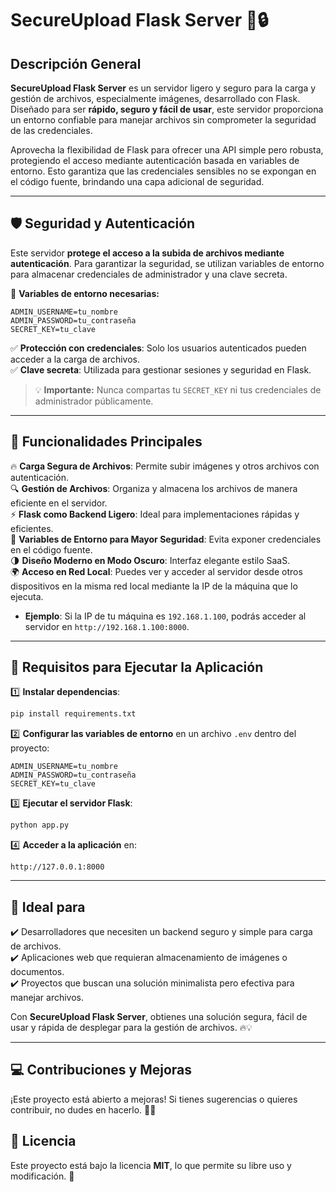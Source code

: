 
# **SecureUpload Flask Server 🚀🔒**

## **Descripción General**  
**SecureUpload Flask Server** es un servidor ligero y seguro para la carga y gestión de archivos, especialmente imágenes, desarrollado con Flask. Diseñado para ser **rápido, seguro y fácil de usar**, este servidor proporciona un entorno confiable para manejar archivos sin comprometer la seguridad de las credenciales.

Aprovecha la flexibilidad de Flask para ofrecer una API simple pero robusta, protegiendo el acceso mediante autenticación basada en variables de entorno. Esto garantiza que las credenciales sensibles no se expongan en el código fuente, brindando una capa adicional de seguridad.

---

## **🛡️ Seguridad y Autenticación**  
Este servidor **protege el acceso a la subida de archivos mediante autenticación**. Para garantizar la seguridad, se utilizan variables de entorno para almacenar credenciales de administrador y una clave secreta.

🔑 **Variables de entorno necesarias:**  
```plaintext
ADMIN_USERNAME=tu_nombre
ADMIN_PASSWORD=tu_contraseña
SECRET_KEY=tu_clave
```
✅ **Protección con credenciales**: Solo los usuarios autenticados pueden acceder a la carga de archivos.  
✅ **Clave secreta**: Utilizada para gestionar sesiones y seguridad en Flask.  

> 💡 **Importante:** Nunca compartas tu `SECRET_KEY` ni tus credenciales de administrador públicamente.

---

## **📂 Funcionalidades Principales**  
🔥 **Carga Segura de Archivos**: Permite subir imágenes y otros archivos con autenticación.  
🔍 **Gestión de Archivos**: Organiza y almacena los archivos de manera eficiente en el servidor.  
⚡ **Flask como Backend Ligero**: Ideal para implementaciones rápidas y eficientes.  
🔐 **Variables de Entorno para Mayor Seguridad**: Evita exponer credenciales en el código fuente.  
🌗 **Diseño Moderno en Modo Oscuro**: Interfaz elegante estilo SaaS.  
🌍 **Acceso en Red Local**: Puedes ver y acceder al servidor desde otros dispositivos en la misma red local mediante la IP de la máquina que lo ejecuta.  
   - **Ejemplo**: Si la IP de tu máquina es `192.168.1.100`, podrás acceder al servidor en `http://192.168.1.100:8000`.


---

## **📌 Requisitos para Ejecutar la Aplicación**  
1️⃣ **Instalar dependencias**:  
```bash
pip install requirements.txt
```  
2️⃣ **Configurar las variables de entorno** en un archivo `.env` dentro del proyecto:  
```plaintext
ADMIN_USERNAME=tu_nombre
ADMIN_PASSWORD=tu_contraseña
SECRET_KEY=tu_clave
```  
3️⃣ **Ejecutar el servidor Flask**:  
```bash
python app.py
```  
4️⃣ **Acceder a la aplicación** en:  
```
http://127.0.0.1:8000
```

---

## **🚀 Ideal para**  
✔️ Desarrolladores que necesiten un backend seguro y simple para carga de archivos.  
✔️ Aplicaciones web que requieran almacenamiento de imágenes o documentos.  
✔️ Proyectos que buscan una solución minimalista pero efectiva para manejar archivos.  

Con **SecureUpload Flask Server**, obtienes una solución segura, fácil de usar y rápida de desplegar para la gestión de archivos. 🔥💡  

---

## **💻 Contribuciones y Mejoras**  
¡Este proyecto está abierto a mejoras! Si tienes sugerencias o quieres contribuir, no dudes en hacerlo. 📩✨  

## **📜 Licencia**  
Este proyecto está bajo la licencia **MIT**, lo que permite su libre uso y modificación. 🎯
